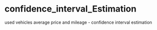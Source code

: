 # confidence_interval_Estimation
used vehicles average price and mileage - confidence interval estimation
